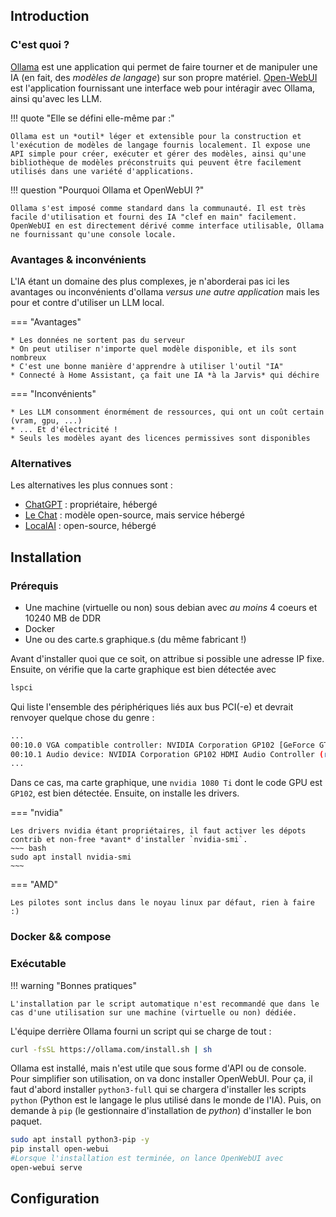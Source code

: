 ## Introduction
### C'est quoi ?

[Ollama](https://ollama.com/) est une application qui permet de faire tourner et de manipuler une IA (en fait, des *modèles de langage*) sur son propre matériel. [Open-WebUI](https://github.com/open-webui/open-webui) est l'application fournissant une interface web pour intéragir avec Ollama, ainsi qu'avec les LLM.

!!! quote "Elle se défini elle-même par :"

    Ollama est un *outil* léger et extensible pour la construction et l'exécution de modèles de langage fournis localement. Il expose une API simple pour créer, exécuter et gérer des modèles, ainsi qu'une bibliothèque de modèles préconstruits qui peuvent être facilement utilisés dans une variété d'applications.

!!! question "Pourquoi Ollama et OpenWebUI ?"

    Ollama s'est imposé comme standard dans la communauté. Il est très facile d'utilisation et fourni des IA "clef en main" facilement. OpenWebUI en est directement dérivé comme interface utilisable, Ollama ne fournissant qu'une console locale.

### Avantages & inconvénients

L'IA étant un domaine des plus complexes, je n'aborderai pas ici les avantages ou inconvénients d'ollama *versus une autre application* mais les pour et contre d'utiliser un LLM local.

=== "Avantages"

    * Les données ne sortent pas du serveur
    * On peut utiliser n'importe quel modèle disponible, et ils sont nombreux
    * C'est une bonne manière d'apprendre à utiliser l'outil "IA"
    * Connecté à Home Assistant, ça fait une IA *à la Jarvis* qui déchire

=== "Inconvénients"

    * Les LLM consomment énormément de ressources, qui ont un coût certain (vram, gpu, ...)
    * ... Et d'électricité !
    * Seuls les modèles ayant des licences permissives sont disponibles

### Alternatives

Les alternatives les plus connues sont :

- [ChatGPT](https://chatgpt.com) : propriétaire, hébergé
- [Le Chat](https://chat.mistral.ai/chat) : modèle open-source, mais service hébergé
- [LocalAI](https://emby.media) : open-source, hébergé
  

## Installation


### Prérequis

- Une machine (virtuelle ou non) sous debian avec *au moins* 4 coeurs et 10240 MB de DDR
- Docker
- Une ou des carte.s graphique.s (du même fabricant !)

Avant d'installer quoi que ce soit, on attribue si possible une adresse IP fixe. Ensuite, on vérifie que la carte graphique est bien détectée avec

``` bash
lspci
```
Qui liste l'ensemble des périphériques liés aux bus PCI(-e) et devrait renvoyer quelque chose du genre :

``` bash
...
00:10.0 VGA compatible controller: NVIDIA Corporation GP102 [GeForce GTX 1080 Ti] (rev a1)
00:10.1 Audio device: NVIDIA Corporation GP102 HDMI Audio Controller (rev a1)
...
```

Dans ce cas, ma carte graphique, une `nvidia 1080 Ti` dont le code GPU est `GP102`, est bien détectée. Ensuite, on installe les drivers.

=== "nvidia"

    Les drivers nvidia étant propriétaires, il faut activer les dépots contrib et non-free *avant* d'installer `nvidia-smi`.
    ~~~ bash
    sudo apt install nvidia-smi
    ~~~

=== "AMD"

    Les pilotes sont inclus dans le noyau linux par défaut, rien à faire :)


### Docker && compose

### Exécutable

!!! warning "Bonnes pratiques"

    L'installation par le script automatique n'est recommandé que dans le cas d'une utilisation sur une machine (virtuelle ou non) dédiée.
    
L'équipe derrière Ollama fourni un script qui se charge de tout :
``` bash
curl -fsSL https://ollama.com/install.sh | sh
```
Ollama est installé, mais n'est utile que sous forme d'API ou de console. Pour simplifier son utilisation, on va donc installer OpenWebUI. Pour ça, il faut d'abord installer `python3-full` qui se chargera d'installer les scripts `python` (Python est le langage le plus utilisé dans le monde de l'IA). Puis, on demande à `pip` (le gestionnaire d'installation de *python*) d'installer le bon paquet.
``` bash
sudo apt install python3-pip -y
pip install open-webui
#Lorsque l'installation est terminée, on lance OpenWebUI avec
open-webui serve
```

## Configuration 

